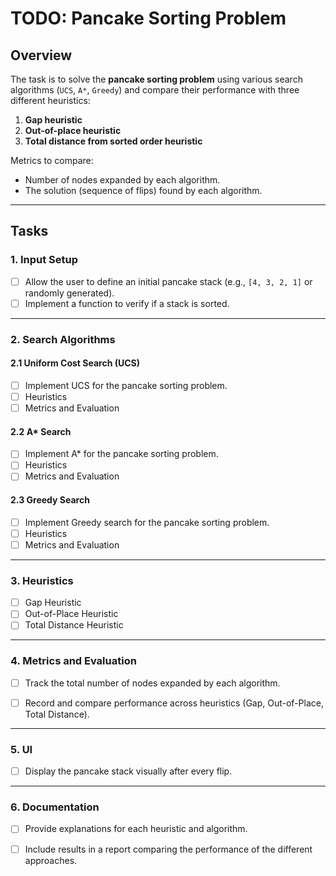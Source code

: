 # TODO: Pancake Sorting Problem

## Overview
The task is to solve the **pancake sorting problem** using various search algorithms (`UCS`, `A*`, `Greedy`) and compare their performance with three different heuristics:
1. **Gap heuristic**
2. **Out-of-place heuristic**
3. **Total distance from sorted order heuristic**

Metrics to compare:
- Number of nodes expanded by each algorithm.
- The solution (sequence of flips) found by each algorithm.

---

## Tasks

### 1. **Input Setup**
- [ ] Allow the user to define an initial pancake stack (e.g., `[4, 3, 2, 1]` or randomly generated).
- [ ] Implement a function to verify if a stack is sorted.

---

### 2. **Search Algorithms**

#### 2.1 Uniform Cost Search (UCS)
- [ ] Implement UCS for the pancake sorting problem.
- [ ] Heuristics
- [ ] Metrics and Evaluation

#### 2.2 A* Search
- [ ] Implement A* for the pancake sorting problem.
- [ ] Heuristics
- [ ] Metrics and Evaluation

#### 2.3 Greedy Search
- [ ] Implement Greedy search for the pancake sorting problem.
- [ ] Heuristics
- [ ] Metrics and Evaluation

---

### 3. **Heuristics**
- [ ] Gap Heuristic
- [ ] Out-of-Place Heuristic
- [ ] Total Distance Heuristic

---

### 4. **Metrics and Evaluation**
- [ ] Track the total number of nodes expanded by each algorithm.
- [ ] Record and compare performance across heuristics (Gap, Out-of-Place, Total Distance).


---

### 5. **UI**
- [ ] Display the pancake stack visually after every flip.

---

### 6. **Documentation**
- [ ] Provide explanations for each heuristic and algorithm.
- [ ] Include results in a report comparing the performance of the different approaches.

